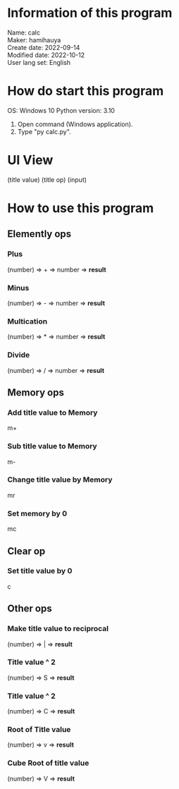 # Information of this program
Name: calc\
Maker: hamihauya\
Create date: 2022-09-14\
Modified date: 2022-10-12\
User lang set: English

# How do start this program
OS: Windows 10
Python version: 3.10
1. Open command (Windows application).
2. Type "py calc.py".

# UI View
(title value) (title op)
(input)

# How to use this program

## Elemently ops ##
### Plus ###
(number) => + => number => **result**

### Minus ###
(number) => - => number => **result**

### Multication ###
(number) => * => number => **result**

### Divide ###
(number) => / => number => **result**

## Memory ops ##
### Add title value to Memory ###
m+
### Sub title value to Memory ###
m-
### Change title value by Memory ###
mr
### Set memory by 0 ###
mc

## Clear op ##
### Set title value by 0 ###
c

## Other ops ##
### Make title value to reciprocal ##
(number) => | => **result**
### Title value ^ 2 ##
(number) => S => **result**
### Title value ^ 2 ##
(number) => C => **result**
### Root of Title value ##
(number) => v => **result**
### Cube Root of title value ##
(number) => V => **result**
